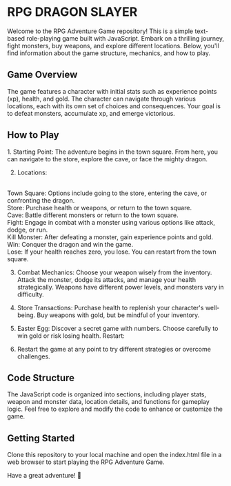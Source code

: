 
<h1>RPG DRAGON SLAYER</h1>
Welcome to the RPG Adventure Game repository! This is a simple text-based role-playing game built with JavaScript. Embark on a thrilling journey, fight monsters, buy weapons, and explore different locations. Below, you'll find information about the game structure, mechanics, and how to play.

<H2>Game Overview</H2>
The game features a character with initial stats such as experience points (xp), health, and gold. The character can navigate through various locations, each with its own set of choices and consequences. Your goal is to defeat monsters, accumulate xp, and emerge victorious.

<H2>How to Play</H2>
1. Starting Point: The adventure begins in the town square. From here, you can navigate to the store, explore the cave, or face the mighty dragon.

2. Locations:

<BR>Town Square: Options include going to the store, entering the cave, or confronting the dragon.
<BR>Store: Purchase health or weapons, or return to the town square.
<BR>Cave: Battle different monsters or return to the town square.
<BR>Fight: Engage in combat with a monster using various options like attack, dodge, or run.
<BR>Kill Monster: After defeating a monster, gain experience points and gold.
<BR>Win: Conquer the dragon and win the game.
<BR>Lose: If your health reaches zero, you lose. You can restart from the town square.

3. Combat Mechanics:
Choose your weapon wisely from the inventory.
Attack the monster, dodge its attacks, and manage your health strategically.
Weapons have different power levels, and monsters vary in difficulty.

4. Store Transactions:
Purchase health to replenish your character's well-being.
Buy weapons with gold, but be mindful of your inventory.

5. Easter Egg:
Discover a secret game with numbers. Choose carefully to win gold or risk losing health.
Restart:

6. Restart the game at any point to try different strategies or overcome challenges.

<H2>Code Structure</H2>
The JavaScript code is organized into sections, including player stats, weapon and monster data, location details, and functions for gameplay logic. Feel free to explore and modify the code to enhance or customize the game.

<H2>Getting Started</H2>
Clone this repository to your local machine and open the index.html file in a web browser to start playing the RPG Adventure Game.

Have a great adventure! 🚀
